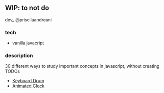 ## WIP: to not do 

dev_
@priscilaandreani


### tech

* vanilla javacript

### description

30 different ways to study important concepts in javascript, without creating TODOs


* [Keyboard Drum](https://github.com/priscilaandreani/toNOTdo/tree/main/01_drumJS)
* [Animated Clock](https://github.com/priscilaandreani/toNOTdo/tree/main/02_Clock)

